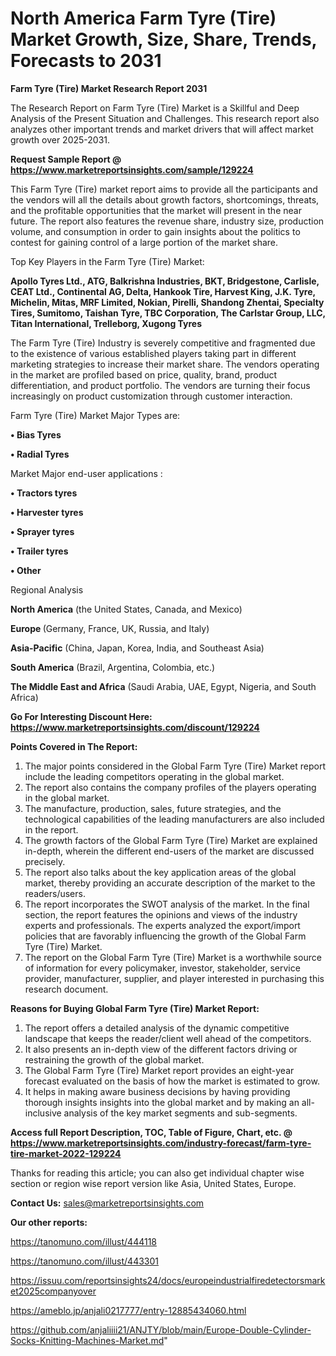 # North America Farm Tyre (Tire) Market Growth, Size, Share, Trends, Forecasts to 2031

<strong>Farm Tyre (Tire) Market Research Report 2031</strong>

The Research Report on Farm Tyre (Tire) Market is a Skillful and Deep Analysis of the Present Situation and Challenges. This research report also analyzes other important trends and market drivers that will affect market growth over 2025-2031.

<strong>Request Sample Report @ <a href=https://www.marketreportsinsights.com/sample/129224>https://www.marketreportsinsights.com/sample/129224</a></strong>

This Farm Tyre (Tire) market report aims to provide all the participants and the vendors will all the details about growth factors, shortcomings, threats, and the profitable opportunities that the market will present in the near future. The report also features the revenue share, industry size, production volume, and consumption in order to gain insights about the politics to contest for gaining control of a large portion of the market share.

Top Key Players in the Farm Tyre (Tire) Market:

<strong>Apollo Tyres Ltd., ATG, Balkrishna Industries, BKT, Bridgestone, Carlisle, CEAT Ltd., Continental AG, Delta, Hankook Tire, Harvest King, J.K. Tyre, Michelin, Mitas, MRF Limited, Nokian, Pirelli, Shandong Zhentai, Specialty Tires, Sumitomo, Taishan Tyre, TBC Corporation, The Carlstar Group, LLC, Titan International, Trelleborg, Xugong Tyres</strong>

The Farm Tyre (Tire) Industry is severely competitive and fragmented due to the existence of various established players taking part in different marketing strategies to increase their market share. The vendors operating in the market are profiled based on price, quality, brand, product differentiation, and product portfolio. The vendors are turning their focus increasingly on product customization through customer interaction.

Farm Tyre (Tire) Market Major Types are:

<strong>• Bias Tyres

• Radial Tyres</strong>

Market Major end-user applications :

<strong>• Tractors tyres

• Harvester tyres

• Sprayer tyres

• Trailer tyres

• Other</strong>

Regional Analysis

</u><strong><b>North America</b></strong> (the United States, Canada, and Mexico)

<strong><b>Europe </b></strong>(Germany, France, UK, Russia, and Italy)

<strong><b>Asia-Pacific</b></strong> (China, Japan, Korea, India, and Southeast Asia)

<strong><b>South America</b></strong> (Brazil, Argentina, Colombia, etc.)

<strong><b>The Middle East and Africa</b></strong> (Saudi Arabia, UAE, Egypt, Nigeria, and South Africa)

<strong>Go For Interesting Discount Here: <a href=https://www.marketreportsinsights.com/discount/129224>https://www.marketreportsinsights.com/discount/129224</a></strong>

<strong>Points Covered in The Report:</strong>
<ol>
  <li>The major points considered in the Global Farm Tyre (Tire) Market report include the leading competitors operating in the global market.</li>
  <li>The report also contains the company profiles of the players operating in the global market.</li>
  <li>The manufacture, production, sales, future strategies, and the technological capabilities of the leading manufacturers are also included in the report.</li>
  <li>The growth factors of the Global Farm Tyre (Tire) Market are explained in-depth, wherein the different end-users of the market are discussed precisely.</li>
  <li>The report also talks about the key application areas of the global market, thereby providing an accurate description of the market to the readers/users.</li>
  <li>The report incorporates the SWOT analysis of the market. In the final section, the report features the opinions and views of the industry experts and professionals. The experts analyzed the export/import policies that are favorably influencing the growth of the Global Farm Tyre (Tire) Market.</li>
  <li>The report on the Global Farm Tyre (Tire) Market is a worthwhile source of information for every policymaker, investor, stakeholder, service provider, manufacturer, supplier, and player interested in purchasing this research document.</li>
</ol>
<strong>Reasons for Buying Global Farm Tyre (Tire) Market Report:</strong>

<ol>
  <li>The report offers a detailed analysis of the dynamic competitive landscape that keeps the reader/client well ahead of the competitors.</li>
  <li>It also presents an in-depth view of the different factors driving or restraining the growth of the global market.</li>
  <li>The Global Farm Tyre (Tire) Market report provides an eight-year forecast evaluated on the basis of how the market is estimated to grow.</li>
  <li>It helps in making aware business decisions by having providing thorough insights insights into the global market and by making an all-inclusive analysis of the key market segments and sub-segments.</li>
</ol>
<strong>Access full Report Description, TOC, Table of Figure, Chart, etc. @ <a href=https://www.marketreportsinsights.com/industry-forecast/farm-tyre-tire-market-2022-129224>https://www.marketreportsinsights.com/industry-forecast/farm-tyre-tire-market-2022-129224</a></strong>


Thanks for reading this article; you can also get individual chapter wise section or region wise report version like Asia, United States, Europe.

<strong>Contact Us:</strong>
sales@marketreportsinsights.com

<strong>Our other reports:</strong>

<a href=https://tanomuno.com/illust/444118>https://tanomuno.com/illust/444118</a>

<a href=https://tanomuno.com/illust/443301>https://tanomuno.com/illust/443301</a>

<a href=https://issuu.com/reportsinsights24/docs/europeindustrialfiredetectorsmarket2025companyover>https://issuu.com/reportsinsights24/docs/europeindustrialfiredetectorsmarket2025companyover</a>

<a href=https://ameblo.jp/anjali0217777/entry-12885434060.html>https://ameblo.jp/anjali0217777/entry-12885434060.html</a>

<a href=https://github.com/anjaliiii21/ANJTY/blob/main/Europe-Double-Cylinder-Socks-Knitting-Machines-Market.md>https://github.com/anjaliiii21/ANJTY/blob/main/Europe-Double-Cylinder-Socks-Knitting-Machines-Market.md</a>"
